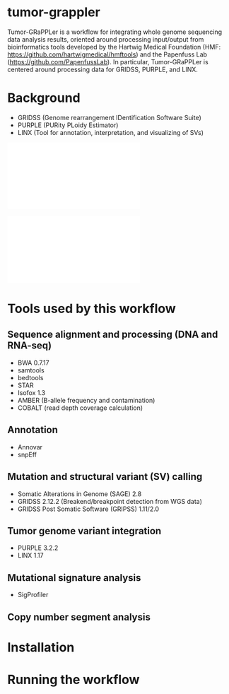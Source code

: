 # tumor-grappler
Tumor-GRaPPLer is a workflow for integrating whole genome sequencing data analysis results, oriented around processing input/output from bioinformatics tools developed by the Hartwig Medical Foundation (HMF: https://github.com/hartwigmedical/hmftools) and the Papenfuss Lab (https://github.com/PapenfussLab).  In particular, Tumor-GRaPPLer is centered around processing data for GRIDSS, PURPLE, and LINX.

# Background
- GRIDSS (Genome rearrangement IDentification Software Suite)
- PURPLE (PURity PLoidy Estimator)
- LINX (Tool for annotation, interpretation, and visualizing of SVs)

![WGS analysks workflow](/assets/images/cancer_genome_analysis.pdf)

![RNA-seq analysis workflow](/assets/images/tumor_transcript_analysis.pdf)

# Tools used by this workflow
## Sequence alignment and processing (DNA and RNA-seq)
- BWA 0.7.17
- samtools
- bedtools
- STAR 
- Isofox 1.3
- AMBER (B-allele frequency and contamination)
- COBALT (read depth coverage calculation)
## Annotation
- Annovar
- snpEff
## Mutation and structural variant (SV) calling
- Somatic Alterations in Genome (SAGE) 2.8
- GRIDSS 2.12.2 (Breakend/breakpoint detection from WGS data)
- GRIDSS Post Somatic Software (GRIPSS) 1.11/2.0
## Tumor genome variant integration
- PURPLE 3.2.2
- LINX 1.17
## Mutational signature analysis
- SigProfiler

## Copy number segment analysis

# Installation

# Running the workflow
